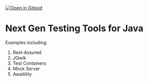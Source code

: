 [![Open in Gitpod](https://gitpod.io/button/open-in-gitpod.svg)](https://gitpod.io/github.com/dhinojosa/next-gen-testing-tools-java)

# Next Gen Testing Tools for Java

Examples including:
1. Rest-Assured
2. JQwik
3. Test Containers
4. Mock Server
5. Awaitility
